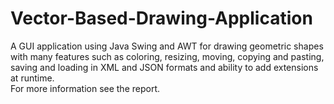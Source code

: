 # Vector-Based-Drawing-Application
A GUI application using Java Swing and AWT for drawing geometric shapes with many features such as coloring, resizing, moving, copying and pasting, saving and loading in XML and JSON formats and ability to add extensions at runtime.  
For more information see the report.
